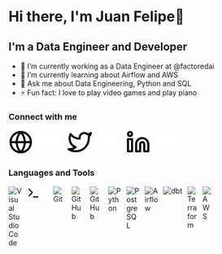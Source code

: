# Hi there, I'm Juan Felipe👋

## I'm a Data Engineer and Developer

- 🔭 I’m currently working as a Data Engineer at @factoredai
- 🌱 I’m currently learning about Airflow and AWS
- 💬 Ask me about Data Engineering, Python and SQL
- ⚡ Fun fact: I love to play video games and play piano
<!--
- 👯 I’m looking to collaborate on ...
- 🤔 I’m looking for help with ...
- 📫 How to reach me: ...
- 😄 Pronouns: ...
  -->

### Connect with me

[![website](./img/globe-light.svg)](https://jfgomez.me#gh-light-mode-only)
[![website](./img/globe-dark.svg)](https://jfgomez.me#gh-dark-mode-only)
&nbsp;&nbsp;
[![website](./img/twitter-light.svg)](https://twitter.com/jfgomez0912#gh-light-mode-only)
[![website](./img/twitter-dark.svg)](https://twitter.com/jfgomez0912#gh-dark-mode-only)
&nbsp;&nbsp;
[![website](./img/linkedin-light.svg)](https://www.linkedin.com/in/jfgomez0912#gh-light-mode-only)
[![website](./img/linkedin-dark.svg)](https://www.linkedin.com/in/jfgomez0912#gh-dark-mode-only)

### Languages and Tools

[<img align="left" alt="Visual Studio Code" width="26px" src="https://cdn.jsdelivr.net/gh/devicons/devicon/icons/vscode/vscode-original.svg" style="padding-right:10px;" />][website]
[<img align="left" alt="Terminal" width="26px" src="./img/terminal-light.svg" />](https://jfgomez.me#gh-dark-mode-only)
[<img align="left" alt="Terminal" width="26px" src="./img/terminal-dark.svg" />](https://jfgomez.me#gh-light-mode-only)
[<img align="left" alt="Git" width="26px" src="https://cdn.jsdelivr.net/gh/devicons/devicon/icons/git/git-original.svg" style="padding-right:10px;" />][website]
[<img align="left" alt="GitHub" width="26px" src="https://user-images.githubusercontent.com/3369400/139447912-e0f43f33-6d9f-45f8-be46-2df5bbc91289.png" style="padding-right:10px;" />](https://jfgomez.me#gh-dark-mode-only)
[<img align="left" alt="GitHub" width="26px" src="https://user-images.githubusercontent.com/3369400/139448065-39a229ba-4b06-434b-bc67-616e2ed80c8f.png" style="padding-right:10px;" />](https://jfgomez.me#gh-light-mode-only)
[<img align="left" alt="Python" width="26px" src="https://upload.wikimedia.org/wikipedia/commons/thumb/c/c3/Python-logo-notext.svg/640px-Python-logo-notext.svg.png" style="padding-right:10px;" />][website]
[<img align="left" alt="PostgreSQL" width="26px" src="https://upload.wikimedia.org/wikipedia/commons/thumb/2/29/Postgresql_elephant.svg/800px-Postgresql_elephant.svg.png" style="padding-right:10px;" />][website]
[<img align="left" alt="Airflow" width="26px" src="https://www.vhv.rs/dpng/d/518-5188627_apache-airflow-documentation-airflow-documentation-apache-airflow-logo.png" style="padding-right:10px;" />][website]
[<img align="left" alt="dbt" height="20px" src="https://dataschool.com/assets/images/sql-optimization/start_modeling_data/data2.png" style="padding-right:10px;" />][website]
[<img align="left" alt="Terraform" width="20px" src="https://dashboard.snapcraft.io/site_media/appmedia/2019/11/terraform.png" style="padding-right:10px;" />][website]
[<img align="left" alt="AWS" width="20px" src="https://upload.wikimedia.org/wikipedia/commons/thumb/9/93/Amazon_Web_Services_Logo.svg/1200px-Amazon_Web_Services_Logo.svg.png" style="padding-right:10px;" />][website]

[website]: https://jfgomez.me
